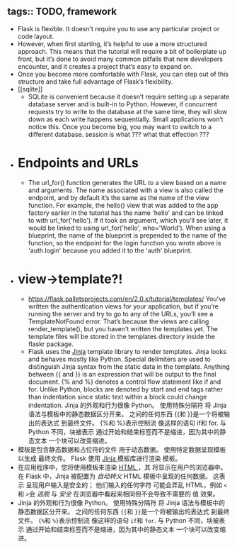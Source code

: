 tags:: TODO, framework
-
- Flask is flexible. It doesn’t require you to use any particular project or code layout.
- However, when first starting, it’s helpful to use a more structured approach. This means that the tutorial will require a bit of boilerplate up front, but it’s done to avoid many common pitfalls that new developers encounter, and it creates a project that’s easy to expand on.
- Once you become more comfortable with Flask, you can step out of this structure and take full advantage of Flask’s flexibility.
- [[sqlite]]
  - SQLite is convenient because it doesn’t require setting up a separate database server and is built-in to Python. However, if concurrent requests try to write to the database at the same time, they will slow down as each write happens sequentially. Small applications won’t notice this. Once you become big, you may want to switch to a different database.
    session is what ???
    what that effection ???
- # Endpoints and URLs
  - The url_for() function generates the URL to a view based on a name and arguments. The name associated with a view is also called the endpoint, and by default it’s the same as the name of the view function.
    For example, the hello() view that was added to the app factory earlier in the tutorial has the name 'hello' and can be linked to with url_for('hello'). If it took an argument, which you’ll see later, it would be linked to using url_for('hello', who='World').
    When using a blueprint, the name of the blueprint is prepended to the name of the function, so the endpoint for the login function you wrote above is 'auth.login' because you added it to the 'auth' blueprint.
- # view->template?!
  - https://flask.palletsprojects.com/en/2.0.x/tutorial/templates/
    You’ve written the authentication views for your application, but if you’re running the server and try to go to any of the URLs, you’ll see a TemplateNotFound error. That’s because the views are calling render_template(), but you haven’t written the templates yet. The template files will be stored in the templates directory inside the flaskr package.
  - Flask uses the [Jinja](https://jinja.palletsprojects.com/en/3.0.x/templates/) template library to render templates.
    Jinja looks and behaves mostly like Python. Special delimiters are used to distinguish Jinja syntax from the static data in the template. Anything between {{ and }} is an expression that will be output to the final document. {% and %} denotes a control flow statement like if and for. Unlike Python, blocks are denoted by start and end tags rather than indentation since static text within a block could change indentation. Jinja 的外观和行为很像 Python。 使用特殊分隔符 将 Jinja 语法与模板中的静态数据区分开来。 之间的任何东西 {{和 }}是一个将被输出的表达式 到最终文件。 {%和 %}表示控制流 像这样的语句 if和 for. 与 Python 不同，块被表示 通过开始和结束标签而不是缩进，因为其中的静态文本 一个块可以改变缩进。
- 模板是包含静态数据和占位符的文件  用于动态数据。 使用特定数据呈现模板以生成  最终文件。 Flask 使用 [Jinja ](https://jinja.palletsprojects.com/templates/)模板库进行渲染  模板。
- 在应用程序中，您将使用模板来渲染 [HTML ](https://developer.mozilla.org/docs/Web/HTML)，其  将显示在用户的浏览器中。 在 Flask 中，Jinja 被配置为  *自动转义* HTML 模板中呈现的任何数据。 这表示  呈现用户输入是安全的； 他们输入的任何字符  可能会弄乱 HTML，例如 `<`和 `>`会 *逃脱* 与  *安全* 在浏览器中看起来相同但不会导致不需要的 值  效果。
- Jinja 的外观和行为很像 Python。  使用特殊分隔符 将 Jinja 语法与模板中的静态数据区分开来。 之间的任何东西 `{{`和 `}}`是一个将被输出的表达式 到最终文件。 `{%`和 `%}`表示控制流 像这样的语句 `if`和 `for`.  与 Python 不同，块被表示 通过开始和结束标签而不是缩进，因为其中的静态文本 一个块可以改变缩进。